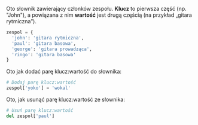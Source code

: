 Oto słownik zawierający członków zespołu. **Klucz** to pierwsza część (np. "John"), a powiązana z nim **wartość** jest drugą częścią (na przykład „gitara rytmiczna”).

```python
zespol = {
  'john': 'gitara rytmiczna',
  'paul': 'gitara basowa',
  'george': 'gitara prowadząca',
  'ringo': 'gitara basowa'
}
```

Oto jak dodać parę klucz:wartość do słownika:

```python
# Dodaj parę klucz:wartość
zespol['yoko'] = 'wokal'
```

Oto, jak usunąć parę klucz:wartość ze słownika:

```python
# Usuń parę klucz:wartość
del zespol['paul']
```